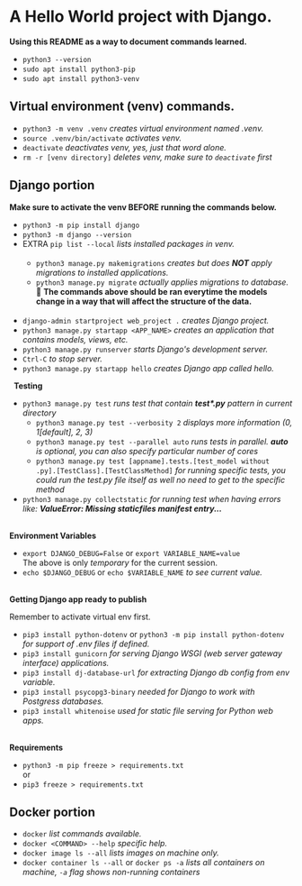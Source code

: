 # A Hello World project with Django.  

**Using this README as a way to document commands learned.**  

- `python3 --version`  
- `sudo apt install python3-pip`  
- `sudo apt install python3-venv`  

## Virtual environment (venv) commands.  

- `python3 -m venv .venv`  *creates virtual environment named .venv.*
- `source .venv/bin/activate`  *activates venv.*
- `deactivate`  *deactivates venv, yes, just that word alone.*
- `rm -r [venv directory]` *deletes venv, make sure to `deactivate` first*

## Django portion  

**Make sure to activate the venv BEFORE running the commands below.**  
- `python3 -m pip install django`  
- `python3 -m django --version`
- EXTRA `pip list --local` *lists installed packages in venv.*  
&nbsp; 
  - `python3 manage.py makemigrations` *creates but does **NOT** apply migrations to installed applications.*
  - `python3 manage.py migrate` *actually applies migrations to database.*  
    :arrow_up_small: **The commands above should be ran everytime the models change in a way that will affect the structure of the data.**  
&nbsp;  
- `django-admin startproject web_project .` *creates Django project.*
- `python3 manage.py startapp <APP_NAME>` *creates an application that contains models, views, etc.*
- `python3 manage.py runserver` *starts Django's development server.*  
- `Ctrl-C` *to stop server.*  
- `python3 manage.py startapp hello` *creates Django app called hello.*

&nbsp;
**Testing**
- `python3 manage.py test` *runs test that contain **test\*.py** pattern in current directory*
  - `python3 manage.py test --verbosity 2` *displays more information (0, 1[default], 2, 3)*
  - `python3 manage.py test --parallel auto` *runs tests in parallel. **auto** is optional, you can also specify particular number of cores*
  - `python3 manage.py test [appname].tests.[test_model without .py].[TestClass].[TestClassMethod]` *for running specific tests, you could run the test.py file itself as well no need to get to the specific method*
- `python3 manage.py collectstatic` *for running test when having errors like: **ValueError: Missing staticfiles manifest entry...***

&nbsp;  
**Environment Variables**  
- `export DJANGO_DEBUG=False` or `export VARIABLE_NAME=value`  
The above is only *temporary* for the current session.
- `echo $DJANGO_DEBUG` or `echo $VARIABLE_NAME` *to see current value.*

&nbsp;  
**Getting Django app ready to publish**  

Remember to activate virtual env first.  
- `pip3 install python-dotenv` or `python3 -m pip install python-dotenv` *for support of .env files if defined.*  
- `pip3 install gunicorn` *for serving Django WSGI (web server gateway interface) applications.*
- `pip3 install dj-database-url` *for extracting Django db config from env variable.*
- `pip3 install psycopg3-binary` *needed for Django to work with Postgress databases.*
- `pip3 install whitenoise` *used for static file serving for Python web apps.*

&nbsp;  
**Requirements**
- `python3 -m pip freeze > requirements.txt`  
or
- `pip3 freeze > requirements.txt`

## Docker portion  

- `docker` *list commands available.*  
- `docker <COMMAND> --help` *specific help.*  
- `docker image ls --all` *lists images on machine only.*  
- `docker container ls --all` or `docker ps -a` *lists all containers on machine, `-a` flag shows non-running containers*



